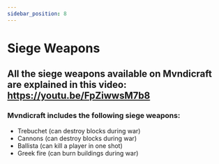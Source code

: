 ```yaml
---
sidebar_position: 8
---
```


# Siege Weapons

## All the siege weapons available on Mvndicraft are explained in this video: https://youtu.be/FpZiwwsM7b8

### Mvndicraft includes the following siege weapons:

- Trebuchet (can destroy blocks during war)
- Cannons (can destroy blocks during war)
- Ballista (can kill a player in one shot)
- Greek fire (can burn buildings during war)
